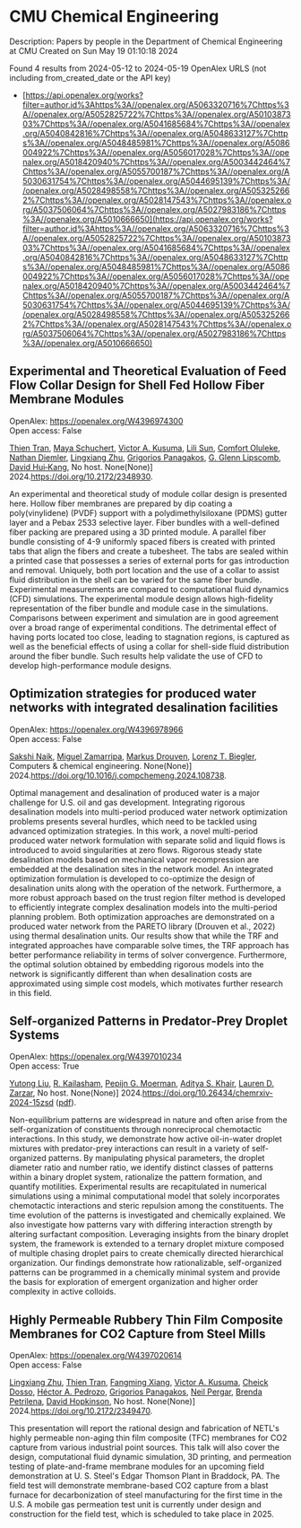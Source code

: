 # CMU Chemical Engineering
Description: Papers by people in the Department of Chemical Engineering at CMU
Created on Sun May 19 01:10:18 2024

Found 4 results from 2024-05-12 to 2024-05-19
OpenAlex URLS (not including from_created_date or the API key)
- [https://api.openalex.org/works?filter=author.id%3Ahttps%3A//openalex.org/A5063320716%7Chttps%3A//openalex.org/A5052825722%7Chttps%3A//openalex.org/A5010387303%7Chttps%3A//openalex.org/A5041685684%7Chttps%3A//openalex.org/A5040842816%7Chttps%3A//openalex.org/A5048633127%7Chttps%3A//openalex.org/A5048485981%7Chttps%3A//openalex.org/A5086004922%7Chttps%3A//openalex.org/A5056017028%7Chttps%3A//openalex.org/A5018420940%7Chttps%3A//openalex.org/A5003442464%7Chttps%3A//openalex.org/A5055700187%7Chttps%3A//openalex.org/A5030631754%7Chttps%3A//openalex.org/A5044695139%7Chttps%3A//openalex.org/A5028498558%7Chttps%3A//openalex.org/A5053252662%7Chttps%3A//openalex.org/A5028147543%7Chttps%3A//openalex.org/A5037506064%7Chttps%3A//openalex.org/A5027983186%7Chttps%3A//openalex.org/A5010666650](https://api.openalex.org/works?filter=author.id%3Ahttps%3A//openalex.org/A5063320716%7Chttps%3A//openalex.org/A5052825722%7Chttps%3A//openalex.org/A5010387303%7Chttps%3A//openalex.org/A5041685684%7Chttps%3A//openalex.org/A5040842816%7Chttps%3A//openalex.org/A5048633127%7Chttps%3A//openalex.org/A5048485981%7Chttps%3A//openalex.org/A5086004922%7Chttps%3A//openalex.org/A5056017028%7Chttps%3A//openalex.org/A5018420940%7Chttps%3A//openalex.org/A5003442464%7Chttps%3A//openalex.org/A5055700187%7Chttps%3A//openalex.org/A5030631754%7Chttps%3A//openalex.org/A5044695139%7Chttps%3A//openalex.org/A5028498558%7Chttps%3A//openalex.org/A5053252662%7Chttps%3A//openalex.org/A5028147543%7Chttps%3A//openalex.org/A5037506064%7Chttps%3A//openalex.org/A5027983186%7Chttps%3A//openalex.org/A5010666650)

## Experimental and Theoretical Evaluation of Feed Flow Collar Design for Shell Fed Hollow Fiber Membrane Modules   

OpenAlex: https://openalex.org/W4396974300    
Open access: False
    
[Thien Tran](https://openalex.org/A5037749425), [Maya Schuchert](https://openalex.org/A5098667099), [Victor A. Kusuma](https://openalex.org/A5041659494), [Lili Sun](https://openalex.org/A5034596712), [Comfort Oluleke](https://openalex.org/A5093456232), [Nathan Diemler](https://openalex.org/A5032502544), [Lingxiang Zhu](https://openalex.org/A5002137675), [Grigorios Panagakos](https://openalex.org/A5028498558), [G. Glenn Lipscomb](https://openalex.org/A5063620462), [David Hui‐Kang](https://openalex.org/A5083623112), No host. None(None)] 2024.https://doi.org/10.2172/2348930.
    
An experimental and theoretical study of module collar design is presented here. Hollow fiber membranes are prepared by dip coating a poly(vinylidene) (PVDF) support with a polydimethylsiloxane (PDMS) gutter layer and a Pebax 2533 selective layer. Fiber bundles with a well-defined fiber packing are prepared using a 3D printed module. A parallel fiber bundle consisting of 4-9 uniformly spaced fibers is created with printed tabs that align the fibers and create a tubesheet. The tabs are sealed within a printed case that possesses a series of external ports for gas introduction and removal. Uniquely, both port location and the use of a collar to assist fluid distribution in the shell can be varied for the same fiber bundle. Experimental measurements are compared to computational fluid dynamics (CFD) simulations. The experimental module design allows high-fidelity representation of the fiber bundle and module case in the simulations. Comparisons between experiment and simulation are in good agreement over a broad range of experimental conditions. The detrimental effect of having ports located too close, leading to stagnation regions, is captured as well as the beneficial effects of using a collar for shell-side fluid distribution around the fiber bundle. Such results help validate the use of CFD to develop high-performance module designs.    

    

## Optimization strategies for produced water networks with integrated desalination facilities   

OpenAlex: https://openalex.org/W4396978966    
Open access: False
    
[Sakshi Naik](https://openalex.org/A5054628015), [Miguel Zamarripa](https://openalex.org/A5015881602), [Markus Drouven](https://openalex.org/A5048411560), [Lorenz T. Biegler](https://openalex.org/A5052825722), Computers & chemical engineering. None(None)] 2024.https://doi.org/10.1016/j.compchemeng.2024.108738.
    
Optimal management and desalination of produced water is a major challenge for U.S. oil and gas development. Integrating rigorous desalination models into multi-period produced water network optimization problems presents several hurdles, which need to be tackled using advanced optimization strategies. In this work, a novel multi-period produced water network formulation with separate solid and liquid flows is introduced to avoid singularities at zero flows. Rigorous steady state desalination models based on mechanical vapor recompression are embedded at the desalination sites in the network model. An integrated optimization formulation is developed to co-optimize the design of desalination units along with the operation of the network. Furthermore, a more robust approach based on the trust region filter method is developed to efficiently integrate complex desalination models into the multi-period planning problem. Both optimization approaches are demonstrated on a produced water network from the PARETO library (Drouven et al., 2022) using thermal desalination units. Our results show that while the TRF and integrated approaches have comparable solve times, the TRF approach has better performance reliability in terms of solver convergence. Furthermore, the optimal solution obtained by embedding rigorous models into the network is significantly different than when desalination costs are approximated using simple cost models, which motivates further research in this field.    

    

## Self-organized Patterns in Predator-Prey Droplet Systems   

OpenAlex: https://openalex.org/W4397010234    
Open access: True
    
[Yutong Liu](https://openalex.org/A5047262526), [R. Kailasham](https://openalex.org/A5034160371), [Pepijn G. Moerman](https://openalex.org/A5011172184), [Aditya S. Khair](https://openalex.org/A5018420940), [Lauren D. Zarzar](https://openalex.org/A5022036259), No host. None(None)] 2024.https://doi.org/10.26434/chemrxiv-2024-15zsd ([pdf](https://chemrxiv.org/engage/api-gateway/chemrxiv/assets/orp/resource/item/6646831b21291e5d1d76a5e1/original/self-organized-patterns-in-predator-prey-droplet-systems.pdf)).
    
Non-equilibrium patterns are widespread in nature and often arise from the self-organization of constituents through nonreciprocal chemotactic interactions. In this study, we demonstrate how active oil-in-water droplet mixtures with predator-prey interactions can result in a variety of self-organized patterns. By manipulating physical parameters, the droplet diameter ratio and number ratio, we identify distinct classes of patterns within a binary droplet system, rationalize the pattern formation, and quantify motilities. Experimental results are recapitulated in numerical simulations using a minimal computational model that solely incorporates chemotactic interactions and steric repulsion among the constituents. The time evolution of the patterns is investigated and chemically explained. We also investigate how patterns vary with differing interaction strength by altering surfactant composition. Leveraging insights from the binary droplet system, the framework is extended to a ternary droplet mixture composed of multiple chasing droplet pairs to create chemically directed hierarchical organization. Our findings demonstrate how rationalizable, self-organized patterns can be programmed in a chemically minimal system and provide the basis for exploration of emergent organization and higher order complexity in active colloids.    

    

## Highly Permeable Rubbery Thin Film Composite Membranes for CO2 Capture from Steel Mills   

OpenAlex: https://openalex.org/W4397020614    
Open access: False
    
[Lingxiang Zhu](https://openalex.org/A5002137675), [Thien Tran](https://openalex.org/A5037749425), [Fangming Xiang](https://openalex.org/A5076767088), [Victor A. Kusuma](https://openalex.org/A5041659494), [Cheick Dosso](https://openalex.org/A5093713938), [Héctor A. Pedrozo](https://openalex.org/A5079899169), [Grigorios Panagakos](https://openalex.org/A5028498558), [Neil Pergar](https://openalex.org/A5098681635), [Brenda Petrilena](https://openalex.org/A5098681636), [David Hopkinson](https://openalex.org/A5021768097), No host. None(None)] 2024.https://doi.org/10.2172/2349470.
    
This presentation will report the rational design and fabrication of NETL's highly permeable non-aging thin film composite (TFC) membranes for CO2 capture from various industrial point sources. This talk will also cover the design, computational fluid dynamic simulation, 3D printing, and permeation testing of plate-and-frame membrane modules for an upcoming field demonstration at U. S. Steel's Edgar Thomson Plant in Braddock, PA. The field test will demonstrate membrane-based CO2 capture from a blast furnace for decarbonization of steel manufacturing for the first time in the U.S. A mobile gas permeation test unit is currently under design and construction for the field test, which is scheduled to take place in 2025.    

    
